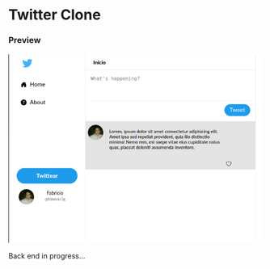 # Twitter Clone


### Preview

![alt text](https://github.com/fabricio3g/twitter-clone/blob/main/preview/twitter-clone.png?raw=true)



Back end in progress...
